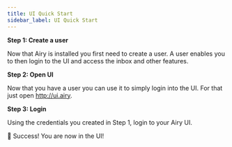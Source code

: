 ```yaml
---
title: UI Quick Start
sidebar_label: UI Quick Start
---
```


**Step 1: Create a user**

Now that Airy is installed you first need to create a user. A user enables you to then login to the UI and access the inbox and other features.

**Step 2: Open UI**

Now that you have a user you can use it to simply login into the UI. For that just open http://ui.airy.

**Step 3: Login**

Using the credentials you created in Step 1, login to your Airy UI.

:tada: Success!
You are now in the UI!
